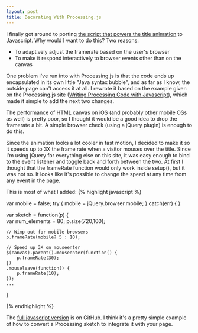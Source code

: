 ```yaml
---
layout: post
title: Decorating With Processing.js
---
```


I finally got around to porting [the script that powers the title
animation](/sketches/processingjstitle.html) to Javascript. Why would I
want to do this? Two reasons:

- To adaptively adjust the framerate based on the user's browser
- To make it respond interactively to browser events other than on the canvas

One problem I've run into with Processing.js is that
the code ends up encapsulated in its own little "Java syntax bubble", and as far
as I know, the outside page can't access it at all. I rewrote it based on the
example given on the Processing.js site ([Writing Processing Code with
Javascript](http://processingjs.org/learning)), which made it simple to
add the next two changes.

The performance of HTML canvas on iOS (and probably other mobile OSs as well) is
pretty poor, so I thought it would be a good idea to drop the framerate a bit. A
simple browser check (using a jQuery plugin) is enough to do this.


Since the animation looks a lot cooler in fast motion, I decided to make it so
it speeds up to 3X the frame rate when a visitor mouses over the title. Since
I'm using jQuery for everything else on this site, it was easy enough to bind to
the event listener and toggle back and forth between the two. At first I thought
that the frameRate function would only work inside setup(), but it was not so.
It looks like it's possible to change the speed at any time from any event in
the page. 

This is most of what I added:
{% highlight javascript %}

var mobile = false;
try {
    mobile = jQuery.browser.mobile;
} catch(err) { }

var sketch = function(p) {  
    var num_elements = 80;
    p.size(720,100);

    // Wimp out for mobile browsers
    p.frameRate(mobile? 5 : 10);

    // Speed up 3X on mouseenter
    $(canvas).parent().mouseenter(function() {
        p.frameRate(30);
    })
    .mouseleave(function() {
        p.frameRate(10);
    });
    ...
}

{% endhighlight %}

The [full javascript version](https://gist.github.com/864953) is on GitHub.
I think it's a pretty simple example of how to convert a Processing sketch to
integrate it with your page.

